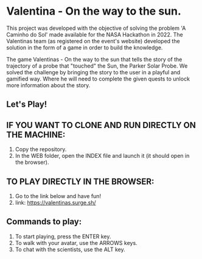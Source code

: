 # Valentina - On the way to the sun.

This project was developed with the objective of solving the problem 'A Caminho do Sol' made available for the NASA Hackathon in 2022. The Valentinas team (as registered on the event's website) developed the solution in the form of a game in order to build the knowledge.

The game Valentinas - On the way to the sun that tells the story of the trajectory of a probe that "touched" the Sun, the Parker Solar Probe. We solved the challenge by bringing the story to the user in a playful and gamified way. Where he will need to complete the given quests to unlock more information about the story.


## Let's Play!

## IF YOU WANT TO CLONE AND RUN DIRECTLY ON THE MACHINE:
1. Copy the repository.
2. In the WEB folder, open the INDEX file and launch it (it should open in the browser).

## TO PLAY DIRECTLY IN THE BROWSER:
1. Go to the link below and have fun!
2. link: https://valentinas.surge.sh/

## Commands to play:
1. To start playing, press the ENTER key.
2. To walk with your avatar, use the ARROWS keys.
3. To chat with the scientists, use the ALT key.
